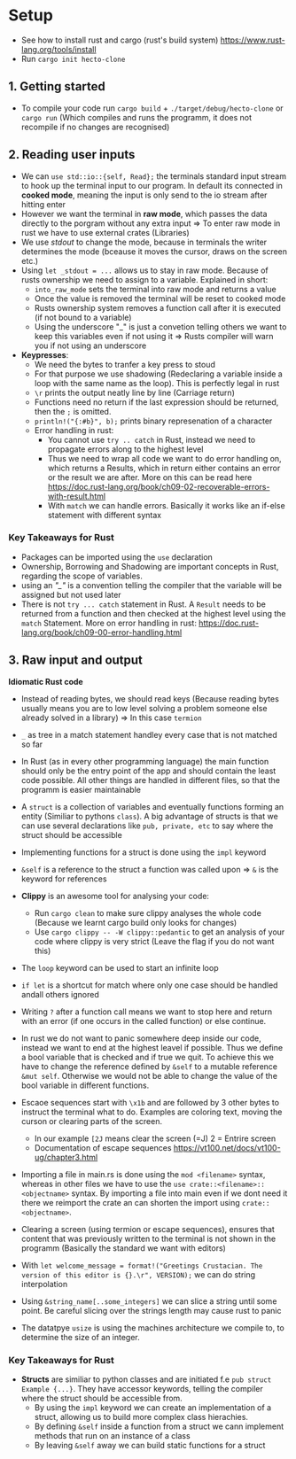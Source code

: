 # Setup 

* See how to install rust and cargo (rust's build system) https://www.rust-lang.org/tools/install
* Run `cargo init hecto-clone`

## 1. Getting started

* To compile your code run `cargo build` + `./target/debug/hecto-clone` or `cargo run` (Which compiles and runs the programm, it does not recompile if no changes are recognised)

## 2. Reading user inputs

* We can `use std::io::{self, Read};` the terminals standard input stream to hook up the terminal input to our program. In default its connected in **cooked mode**, meaning the input is only send to the io stream after hitting enter
* However we want the terminal in **raw mode**, which passes the data directly to the porgram without any extra input &Rightarrow; To enter raw mode in rust we have to use external crates (Libraries)
* We use *stdout* to change the mode, because in terminals the writer determines the mode (bceause  it moves the cursor, draws on the screen etc.) 
* Using `let _stdout = ...` allows us to stay in raw mode. Because of rusts ownership we need to assign to a variable. Explained in short:
  * `into_raw_mode` sets the terminal into raw mode and returns a value
  * Once the value is removed the terminal will be reset to cooked mode
  * Rusts ownership system removes a function call after it is executed (if not bound to a variable)
  * Using the underscore "_" is just a convetion telling others we want to keep this variables even if not using it &Rightarrow; Rusts compiler will warn you if not using an underscore
* **Keypresses**:
  * We need the bytes to tranfer a key press to stoud 
  * For that purpose we use shadowing (Redeclaring a variable inside a loop with the same name as the loop). This is perfectly legal in rust
  * `\r` prints the output neatly line by line (Carriage return)
  * Functions need no return if the last expression should be returned, then the `;` is omitted.
  * `println!("{:#b}", b);` prints binary represenation of a character
  * Error handling in rust:
    * You cannot use `try .. catch` in Rust, instead we need to propagate errors along to the highest level
    * Thus we need to wrap all code we want to do error handling on, which returns a Results, which in return either contains an error or the result we are after. More on this can be read here https://doc.rust-lang.org/book/ch09-02-recoverable-errors-with-result.html 
    * With `match` we can handle errors. Basically it works like an if-else statement with different syntax 


### Key Takeaways for Rust

* Packages can be imported using the `use` declaration 
* Ownership, Borrowing and Shadowing are important concepts in Rust, regarding the scope of variables. 
* using an *"_"* is a convention telling the compiler that the variable will be assigned but not used later
* There is not `try ... catch` statement in Rust. A `Result` needs to be returned from a function and then checked at the highest level using the `match` Statement. More on error handling in rust: https://doc.rust-lang.org/book/ch09-00-error-handling.html


## 3. Raw input and output

**Idiomatic Rust code**

* Instead of reading bytes, we should read keys (Because reading bytes usually means you are to low level solving a problem someone else already solved in a library) &Rightarrow; In this case `termion`
* `_` as tree in a match statement handley every case that is not matched so far
* In Rust (as in every other programming language) the main function should only be the entry point of the app and should contain the least code possible. All other things are handled in different files, so that the programm is easier maintainable
* A `struct` is a collection of variables and eventually functions forming an entity (Similiar to pythons `class`). A big advantage of structs is that we can use several declarations like `pub, private, etc` to say where the struct should be accessible
* Implementing functions for a struct is done using the `impl` keyword
* `&self` is a reference to the struct a function was called upon &Rightarrow; `&` is the keyword for references
* **Clippy** is an awesome tool for analysing your code: 
  * Run `cargo clean` to make sure clippy analyses the whole code (Because we learnt cargo build only looks for changes)
  * Use `cargo clippy -- -W clippy::pedantic` to get an analysis of your code where clippy is very strict (Leave the flag if you do not want this)
* The `loop` keyword can be used to start an infinite loop
* `if let` is a shortcut for match where only one case should be handled andall others ignored
* Writing `?` after a function call means we want to stop here and return with an error (if one occurs in the called function) or else continue. 
* In rust we do not want to panic somewhere deep inside our code, instead we want to end at the highest leavel if possible. Thus we define a bool variable that is checked and if true we quit. To achieve this we have to change the reference defined by `&self` to a mutable reference `&mut self`. Otherwise we would not be able to change the value of the bool variable in different functions. 
* Escaoe sequences start with `\x1b` and are followed by 3 other bytes to instruct the terminal what to do. Examples are coloring text, moving the curson or clearing parts of the screen. 
  * In our example `[2J` means clear the screen (=J) 2 = Entrire screen 
  * Documentation of escape sequences https://vt100.net/docs/vt100-ug/chapter3.html

* Importing a file in main.rs is done using the `mod <filename>` syntax, whereas in other files we have to use the `use crate::<filename>::<objectname>` syntax. By importing a file into main even if we dont need it there we reimport the crate an can shorten the import using `crate::<objectname>`.  
* Clearing a screen (using termion or escape sequences), ensures that content that was previously written to the terminal is not shown in the programm (Basically the standard we want with editors)
* With `let welcome_message = format!("Greetings Crustacian. The version of this editor is {}.\r", VERSION);` we can do string interpolation
* Using `&string_name[..some_integers]` we can slice a string until some point. Be careful slicing over the strings length may cause rust to panic
* The datatpye `usize` is using the machines architecture we compile to, to determine the size of an integer.



### Key Takeaways for Rust

* **Structs** are similiar to python classes and are initiated f.e `pub struct Example {...}`. They have accessor keywords, telling the compiler where the struct should be accessible from. 
  * By using the `impl` keyword we can create an implementation of a struct, allowing us to build more complex class hierachies. 
  * By defining `&self` inside a function from a struct we cann implement methods that run on an instance of a class
  * By leaving `&self` away we can build static functions for a struct

